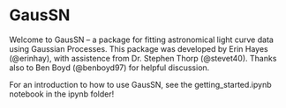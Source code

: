 # GausSN

Welcome to GausSN – a package for fitting astronomical light curve data using Gaussian Processes. This package was developed by Erin Hayes (@erinhay), with assistence from Dr. Stephen Thorp (@stevet40). Thanks also to Ben Boyd (@benboyd97) for helpful discussion.

For an introduction to how to use GausSN, see the getting_started.ipynb notebook in the ipynb folder!

